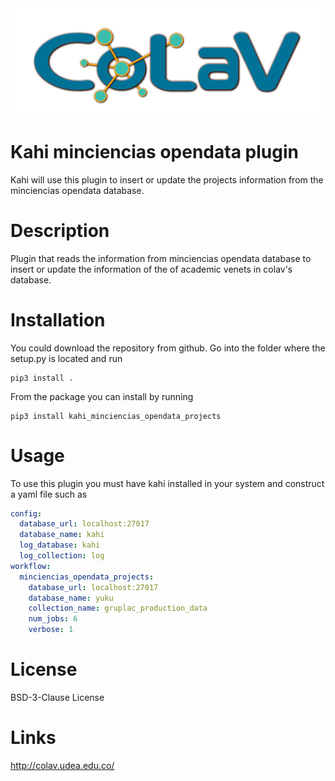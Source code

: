 <center><img src="https://raw.githubusercontent.com/colav/colav.github.io/master/img/Logo.png"/></center>

# Kahi minciencias opendata plugin 
Kahi will use this plugin to insert or update the projects information from the minciencias opendata database.

# Description
Plugin that reads the information from minciencias opendata database to insert or update the information of the of academic venets in colav's database.

# Installation
You could download the repository from github. Go into the folder where the setup.py is located and run
```shell
pip3 install .
```
From the package you can install by running
```shell
pip3 install kahi_minciencias_opendata_projects
```


# Usage
To use this plugin you must have kahi installed in your system and construct a yaml file such as
```yaml
config:
  database_url: localhost:27017
  database_name: kahi
  log_database: kahi
  log_collection: log
workflow:
  minciencias_opendata_projects:
    database_url: localhost:27017
    database_name: yuku
    collection_name: gruplac_production_data
    num_jobs: 6
    verbose: 1
```

# License
BSD-3-Clause License 

# Links
http://colav.udea.edu.co/

